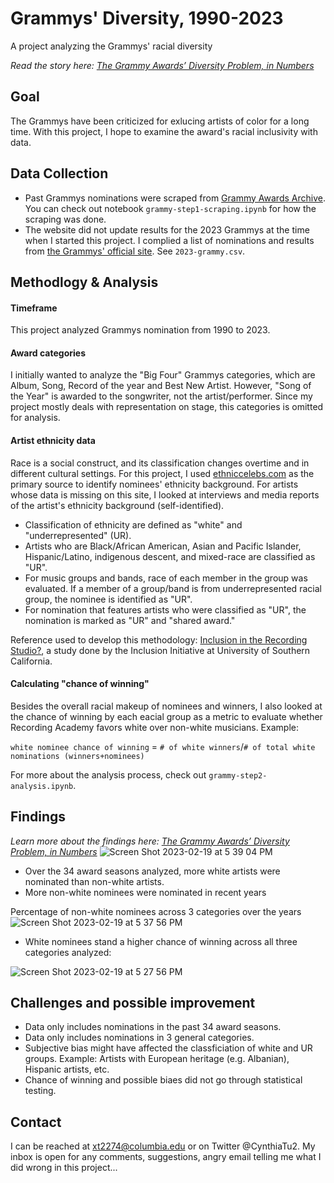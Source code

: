 # Grammys' Diversity, 1990-2023
A project analyzing the Grammys' racial diversity

*Read the story here: [The Grammy Awards’ Diversity Problem, in Numbers](https://xinyitu.github.io/grammys/)*
## Goal
The Grammys have been criticized for exlucing artists of color for a long time. With this project, I hope to examine the award's racial inclusivity with data. 

## Data Collection
- Past Grammys nominations were scraped from [Grammy Awards Archive](https://totalmusicawards.com/grammy-awards-winners-archive/). You can check out notebook `grammy-step1-scraping.ipynb` for how the scraping was done.
- The website did not update results for the 2023 Grammys at the time when I started this project. I complied a list of nominations and results from [the Grammys' official site](https://www.grammy.com/news/2023-grammy-nominations-complete-winners-nominees-list). See `2023-grammy.csv`.
## Methodlogy & Analysis
#### Timeframe
This project analyzed Grammys nomination from 1990 to 2023.

#### Award categories
I initially wanted to analyze the "Big Four" Grammys categories, which are Album, Song, Record of the year and Best New Artist.
However, "Song of the Year" is awarded to the songwriter, not the artist/performer. Since my project mostly deals with representation on stage, this categories is omitted for analysis.

#### Artist ethnicity data
Race is a social construct, and its classification changes overtime and in different cultural settings. For this project, I used [ethniccelebs.com](https://ethnicelebs.com/) as the primary source to identify nominees' ethnicity background. For artists whose data is missing on this site, I looked at interviews and media reports of the artist's ethnicity background (self-identified).
- Classification of ethnicity are defined as "white" and "underrepresented" (UR). 
- Artists who are Black/African American, Asian and Pacific Islander, Hispanic/Latino, indigenous descent, and mixed-race are classified as "UR".
- For music groups and bands, race of each member in the group was evaluated. If a member of a group/band is from underrepresented racial group, the nominee is identified as "UR".
- For nomination that features artists who were classified as "UR", the nomination is marked as "UR" and "shared award."

Reference used to develop this methodology: [Inclusion in the Recording Studio?](https://assets.uscannenberg.org/docs/aii-inclusion-recording-studio-20200117.pdf), a study done by the Inclusion Initiative at University of Southern California.

#### Calculating "chance of winning"
Besides the overall racial makeup of nominees and winners, I also looked at the chance of winning by each eacial group as a metric to evaluate whether Recording Academy favors white over non-white musicians. 
Example:

`white nominee chance of winning` = `# of white winners`/`# of total white nominations (winners+nominees)`

For more about the analysis process, check out `grammy-step2-analysis.ipynb`.
## Findings
*Learn more about the findings here: [The Grammy Awards’ Diversity Problem, in Numbers](https://xinyitu.github.io/grammys/)*
![Screen Shot 2023-02-19 at 5 39 04 PM](https://user-images.githubusercontent.com/116761432/219979510-63f89e96-0feb-493d-a2ec-f6b5beeb76fe.png)

- Over the 34 award seasons analyzed, more white artists were nominated than non-white artists.
- More non-white nominees were nominated in recent years

Percentage of non-white nominees across 3 categories over the years
![Screen Shot 2023-02-19 at 5 37 56 PM](https://user-images.githubusercontent.com/116761432/219979463-8ba0b4d8-b81e-4443-ad50-10ef3c10f754.png)

- White nominees stand a higher chance of winning across all three categories analyzed:

![Screen Shot 2023-02-19 at 5 27 56 PM](https://user-images.githubusercontent.com/116761432/219978934-d327af0c-ba11-40a9-a6e4-e6fad131a492.png)


## Challenges and possible improvement
- Data only includes nominations in the past 34 award seasons.
- Data only includes nominations in 3 general categories.
- Subjective bias might have affected the classficiation of white and UR groups. Example:  Artists with European heritage (e.g. Albanian), Hispanic artists, etc.
- Chance of winning and possible biaes did not go through statistical testing.
## Contact
I can be reached at xt2274@columbia.edu or on Twitter @CynthiaTu2. My inbox is open for any comments, suggestions, angry email telling me what I did wrong in this project... 
